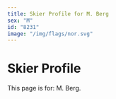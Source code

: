 ```yaml
---
title: Skier Profile for M. Berg
sex: "M"
id: "8231"
image: "/img/flags/nor.svg" 
---
```


# Skier Profile

This page is for: M. Berg.
    